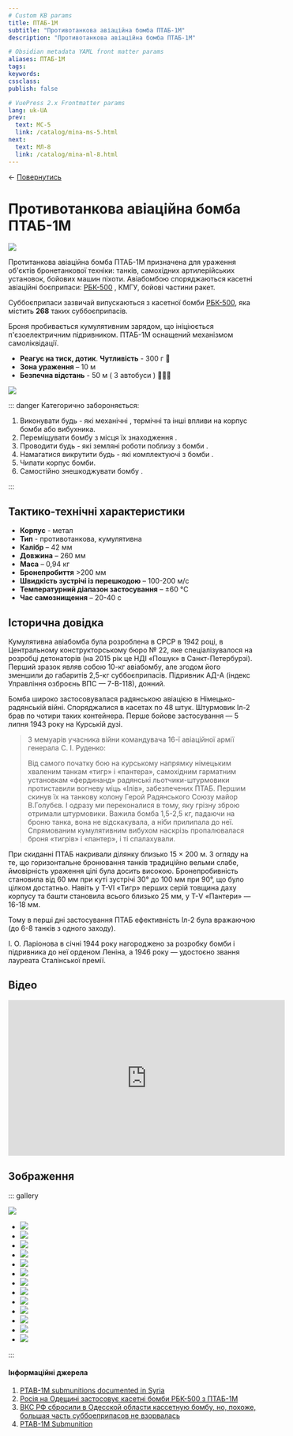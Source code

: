 ```yaml
---
# Custom KB params
title: ПТАБ-1М
subtitle: "Противотанкова авіаційна бомба ПТАБ-1М"
description: "Противотанкова авіаційна бомба ПТАБ-1М"

# Obsidian metadata YAML front matter params
aliases: ПТАБ-1М
tags:
keywords:
cssclass:
publish: false

# VuePress 2.x Frontmatter params
lang: uk-UA
prev:
  text: МС-5
  link: /catalog/mina-ms-5.html
next:
  text: МЛ-8
  link: /catalog/mina-ml-8.html
---
```


← [Повернутись](../index.md)

# Противотанкова авіаційна бомба ПТАБ-1М

![](./assets/ptab1m.png)

Протитанкова авіаційна бомба ПТАБ-1М призначена для ураження об'єктів бронетанкової техніки: танків, самохідних артилерійських установок, бойових машин піхоти. Авіабомбою споряджаються касетні авіаційні боєприпаси: [РБК-500](./bomb-rbk500.md) , КМГУ, бойові частини ракет.

Суббоєприпаси зазвичай випускаються з касетної бомби [РБК-500](./bomb-rbk500.md), яка містить **268** таких суббоєприпасів.

Броня пробивається кумулятивним зарядом, що ініціюється п'єзоелектричним підривником. ПТАБ-1М оснащений механізмом самоліквідації.

- **Реагує на тиск, дотик**. **Чутливість** - 300 г 🐀
- **Зона ураження** – 10 м
- **Безпечна відстань** - 50 м ( 3 автобуси ) 🚌🚌🚌

![](./assets/distance-10.svg)


::: danger Категорично забороняється:

1. Виконувати будь - які механічні , термічні та інші впливи на корпус бомби або вибухника.
2. Переміщувати бомбу з місця їх знаходження .
3. Проводити будь - які земляні роботи поблизу з бомби .
4. Намагатися викрутити будь - які комплектуючі з бомби .
5. Чипати корпус бомби.
6. Самостійно знешкоджувати бомбу .

:::

## Тактико-технічні характеристики

- **Корпус** - метал
- **Тип** - противотанкова, кумулятивна
- **Калібр** –  42 мм
- **Довжина** – 260 мм
- **Маса** – 0,94 кг
- **Бронепробиття** >200 мм
- **Швидкість зустрічі із перешкодою** – 100-200 м/с 
- **Температурний діапазон застосування** – ±60 °C
- **Час самознищення** – 20-40 с

## Історична довідка

Кумулятивна авіабомба була розроблена в СРСР в 1942 році, в Центральному конструкторському бюро № 22, яке спеціалізувалося на розробці детонаторів (на 2015 рік це НДІ «Пошук» в Санкт-Петербурзі). Перший зразок являв собою 10-кг авіабомбу, але згодом його зменшили до габаритів 2,5-кг суббоєприпасів. Підривник АД-А (індекс Управління озброєнь ВПС — 7-В-118), донний.

Бомба широко застосовувалася радянською авіацією в Німецько-радянській війні. Споряджалися в касетах по 48 штук. Штурмовик Іл-2 брав по чотири таких контейнера. Перше бойове застосування — 5 липня 1943 року на Курській дузі.

> З мемуарів учасника війни командувача 16-ї авіаційної армії генерала С. І. Руденко: 
> 
> Від самого початку бою на курському напрямку німецьким хваленим танкам «тигр» і «пантера», самохідним гарматним установкам «фердинанд» радянські льотчики-штурмовики протиставили вогневу міць «Ілів», забезпечених ПТАБ. Першим скинув їх на танкову колону Герой Радянського Союзу майор В.Голубєв. І одразу ми переконалися в тому, яку грізну зброю отримали штурмовики. Важила бомба 1,5-2,5 кг, падаючи на броню танка, вона не відскакувала, а ніби прилипала до неї. Спрямованим кумулятивним вибухом наскрізь пропалювалася броня «тигрів» і «пантер», і ті спалахували.

При скиданні ПТАБ накривали ділянку близько 15 × 200 м. З огляду на те, що горизонтальне бронювання танків традиційно вельми слабе, ймовірність ураження цілі була досить високою. Бронепробивність становила від 60 мм при куті зустрічі 30° до 100 мм при 90°, що було цілком достатньо. Навіть у T-VI «Тигр» перших серій товщина даху корпусу та башти становила всього близько 25 мм, у Т-V «Пантери» — 16-18 мм.

Тому в перші дні застосування ПТАБ ефективність Іл-2 була вражаючою (до 6-8 танків з одного заходу).

І. О. Ларіонова в січні 1944 року нагороджено за розробку бомби і підривника до неї орденом Леніна, а 1946 року — удостоєно звання лауреата Сталінської премії.

## Відео

<iframe width="560" height="315" src="https://www.youtube.com/embed/T-bADJfTJts" title="Росія на Одещині застосовує касетні бомби РБК-500 з ПТАБ-1М" frameborder="0" allow="accelerometer; autoplay; clipboard-write; encrypted-media; gyroscope; picture-in-picture; web-share" allowfullscreen></iframe>

## Зображення

::: gallery

![](./assets/ptab1m-7.png)
- ![](./assets/ptab1m-1.png)
- ![](./assets/ptab1m-3.png)
- ![](./assets/ptab1m-4.png)
- ![](./assets/ptab1m-5.png)
- ![](./assets/ptab1m-6.png)
- ![](./assets/ptab1m-2.png)
- ![](./assets/ptab1m-13.png)
- ![](./assets/ptab1m-8.png)
- ![](./assets/ptab1m-9.png)
- ![](./assets/ptab1m-11.png)
- ![](./assets/ptab1m-12.png)
- ![](./assets/ptab-1m.png)
- ![](./catalog/assets/ptab-multy.png)

:::

#### Інформаційні джерела

1. [PTAB-1M submunitions documented in Syria](https://armamentresearch.com/ptab-1m-submunitions-documented-in-syria/)
2. [Росія на Одещині застосовує касетні бомби РБК-500 з ПТАБ-1М](https://mil.in.ua/uk/news/rosiya-na-odeshhyni-zastosovuye-kasetni-bomby-rbk-500-z-ptab-1m/)
3. [ВКС РФ сбросили в Одесской области кассетную бомбу, но, похоже, большая часть суббоеприпасов не взорвалась](https://citeam-ru.medium.com/%D0%B2%D0%BA%D1%81-%D1%80%D1%84-%D1%81%D0%B1%D1%80%D0%BE%D1%81%D0%B8%D0%BB%D0%B8-%D0%B2-%D0%BE%D0%B4%D0%B5%D1%81%D1%81%D0%BA%D0%BE%D0%B9-%D0%BE%D0%B1%D0%BB%D0%B0%D1%81%D1%82%D0%B8-%D0%BA%D0%B0%D1%81%D1%81%D0%B5%D1%82%D0%BD%D1%83%D1%8E-%D0%B1%D0%BE%D0%BC%D0%B1%D1%83-%D0%BD%D0%BE-%D0%BF%D0%BE%D1%85%D0%BE%D0%B6%D0%B5-%D0%B1%D0%BE%D0%BB%D1%8C%D1%88%D0%B0%D1%8F-%D1%87%D0%B0%D1%81%D1%82%D1%8C-%D1%81%D1%83%D0%B1%D0%B1%D0%BE%D0%B5%D0%BF%D1%80%D0%B8%D0%BF%D0%B0%D1%81%D0%BE%D0%B2-%D0%BD%D0%B5-4236f2dffedd)
4. [PTAB-1M Submunition](https://cat-uxo.com/explosive-hazards/submunitions/ptab-1m-submunition)
